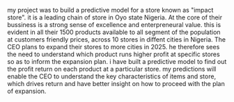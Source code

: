 my project was to build a predictive model for a store known as "impact store". it is a leading chain of store in Oyo state Nigeria. At the core of their bussiness is a strong sense of excellence and enterpreneural value. this is evident in all their 1500 products available to all segment of the population at customers friendly prices, across 10 stores in diffent cities in Nigeria.
The CEO plans to expand their stores to more cities in 2025. he therefore sees the need to understand which product runs higher profit at specific stores so as to inform the expansion plan.
i have built a predictive model to find out the profit return on each product at a particular store.
my predictions will enable the CEO to understand the key characteristics of items and store, which drives return and have better insight on how to proceed with the plan of expansion.
